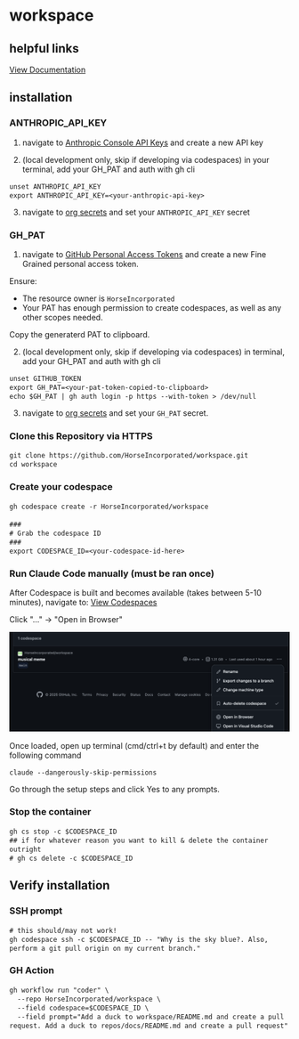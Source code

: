 # workspace

## helpful links

[View Documentation](https://publish.obsidian.md/horseincorporated/workspace)

## installation

### ANTHROPIC_API_KEY

1. navigate to [Anthropic Console API Keys](https://console.anthropic.com/settings/keys) and create a new API key

2. (local development only, skip if developing via codespaces) in your terminal, add your GH_PAT and auth with gh cli

```shell
unset ANTHROPIC_API_KEY
export ANTHROPIC_API_KEY=<your-anthropic-api-key>
```

3. navigate to [org secrets](https://github.com/organizations/HorseIncorporated/settings/secrets/actions) and set your `ANTHROPIC_API_KEY` secret

### GH_PAT

1. navigate to [GitHub Personal Access Tokens](https://github.com/settings/personal-access-tokens) and create a new Fine Grained personal access token.

Ensure:

- The resource owner is `HorseIncorporated`
- Your PAT has enough permission to create codespaces, as well as any other scopes needed.

Copy the generaterd PAT to clipboard.

2. (local development only, skip if developing via codespaces) in terminal, add your GH_PAT and auth with gh cli

```shell
unset GITHUB_TOKEN
export GH_PAT=<your-pat-token-copied-to-clipboard>
echo $GH_PAT | gh auth login -p https --with-token > /dev/null
```

3. navigate to [org secrets](https://github.com/organizations/HorseIncorporated/settings/secrets/actions) and set your `GH_PAT` secret.

### Clone this Repository via HTTPS

```shell
git clone https://github.com/HorseIncorporated/workspace.git
cd workspace
```

### Create your codespace

```shell
gh codespace create -r HorseIncorporated/workspace

###
# Grab the codespace ID
###
export CODESPACE_ID=<your-codespace-id-here>
```

### Run Claude Code manually (must be ran once)

After Codespace is built and becomes available (takes between 5-10 minutes), navigate to: [View Codespaces](https://github.com/HorseIncorporated/workspace/codespaces)

Click "..." -> "Open in Browser"


![alt text](<Arc _2025-03-30 at 23.10.25@2x.png>)


Once loaded, open up terminal (cmd/ctrl+t by default) and enter the following command

```shell
claude --dangerously-skip-permissions
```

Go through the setup steps and click Yes to any prompts.

### Stop the container

```shell
gh cs stop -c $CODESPACE_ID
## if for whatever reason you want to kill & delete the container outright
# gh cs delete -c $CODESPACE_ID
```

## Verify installation

### SSH prompt

```shell
# this should/may not work!
gh codespace ssh -c $CODESPACE_ID -- "Why is the sky blue?. Also, perform a git pull origin on my current branch."
```

### GH Action

```shell
gh workflow run "coder" \
  --repo HorseIncorporated/workspace \
  --field codespace=$CODESPACE_ID \
  --field prompt="Add a duck to workspace/README.md and create a pull request. Add a duck to repos/docs/README.md and create a pull request"
```
